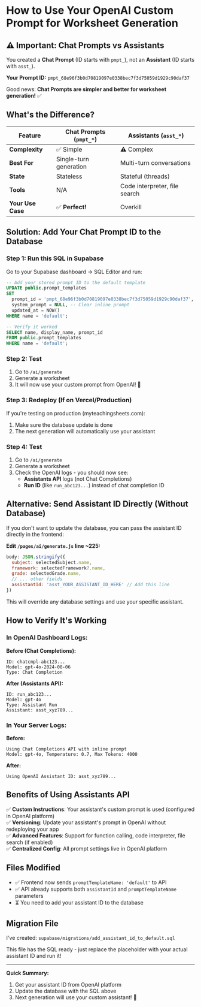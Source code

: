 # How to Use Your OpenAI Custom Prompt for Worksheet Generation

## ⚠️ Important: Chat Prompts vs Assistants

You created a **Chat Prompt** (ID starts with `pmpt_`), not an **Assistant** (ID starts with `asst_`).

**Your Prompt ID:** `pmpt_68e96f3b0d70819097e0338bec7f3d75059d1929c90daf37`

Good news: **Chat Prompts are simpler and better for worksheet generation!** ✅

## What's the Difference?

| Feature | Chat Prompts (`pmpt_*`) | Assistants (`asst_*`) |
|---------|------------------------|----------------------|
| **Complexity** | ✅ Simple | ⚠️ Complex |
| **Best For** | Single-turn generation | Multi-turn conversations |
| **State** | Stateless | Stateful (threads) |
| **Tools** | N/A | Code interpreter, file search |
| **Your Use Case** | ✅ **Perfect!** | Overkill |

## Solution: Add Your Chat Prompt ID to the Database

### Step 1: Run this SQL in Supabase
Go to your Supabase dashboard → SQL Editor and run:

```sql
-- Add your stored prompt ID to the default template
UPDATE public.prompt_templates
SET 
  prompt_id = 'pmpt_68e96f3b0d70819097e0338bec7f3d75059d1929c90daf37',
  system_prompt = NULL, -- Clear inline prompt
  updated_at = NOW()
WHERE name = 'default';

-- Verify it worked
SELECT name, display_name, prompt_id 
FROM public.prompt_templates 
WHERE name = 'default';
```

### Step 2: Test
1. Go to `/ai/generate`
2. Generate a worksheet
3. It will now use your custom prompt from OpenAI! 🎉

### Step 3: Redeploy (If on Vercel/Production)
If you're testing on production (myteachingsheets.com):
1. Make sure the database update is done
2. The next generation will automatically use your assistant

### Step 4: Test
1. Go to `/ai/generate`
2. Generate a worksheet
3. Check the OpenAI logs - you should now see:
   - **Assistants API** logs (not Chat Completions)
   - **Run ID** (like `run_abc123...`) instead of chat completion ID

## Alternative: Send Assistant ID Directly (Without Database)

If you don't want to update the database, you can pass the assistant ID directly in the frontend:

**Edit `/pages/ai/generate.js` line ~225:**
```javascript
body: JSON.stringify({
  subject: selectedSubject.name,
  framework: selectedFramework?.name,
  grade: selectedGrade.name,
  // ... other fields
  assistantId: 'asst_YOUR_ASSISTANT_ID_HERE' // Add this line
})
```

This will override any database settings and use your specific assistant.

## How to Verify It's Working

### In OpenAI Dashboard Logs:
**Before (Chat Completions):**
```
ID: chatcmpl-abc123...
Model: gpt-4o-2024-08-06
Type: Chat Completion
```

**After (Assistants API):**
```
ID: run_abc123...
Model: gpt-4o
Type: Assistant Run
Assistant: asst_xyz789...
```

### In Your Server Logs:
**Before:**
```
Using Chat Completions API with inline prompt
Model: gpt-4o, Temperature: 0.7, Max Tokens: 4000
```

**After:**
```
Using OpenAI Assistant ID: asst_xyz789...
```

## Benefits of Using Assistants API
✅ **Custom Instructions**: Your assistant's custom prompt is used (configured in OpenAI platform)  
✅ **Versioning**: Update your assistant's prompt in OpenAI without redeploying your app  
✅ **Advanced Features**: Support for function calling, code interpreter, file search (if enabled)  
✅ **Centralized Config**: All prompt settings live in OpenAI platform  

## Files Modified
- ✅ Frontend now sends `promptTemplateName: 'default'` to API
- ✅ API already supports both `assistantId` and `promptTemplateName` parameters
- ⏳ You need to add your assistant ID to the database

## Migration File
I've created: `supabase/migrations/add_assistant_id_to_default.sql`

This file has the SQL ready - just replace the placeholder with your actual assistant ID and run it!

---

**Quick Summary:**
1. Get your assistant ID from OpenAI platform
2. Update the database with the SQL above
3. Next generation will use your custom assistant! 🎉
